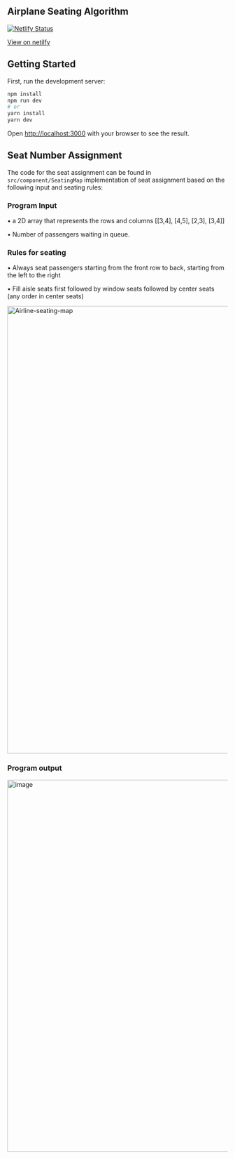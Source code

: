 ## Airplane Seating Algorithm

[![Netlify Status](https://api.netlify.com/api/v1/badges/83653ffe-03fc-48ad-bc36-8fdc00bf14bd/deploy-status)](https://airline-seating-algorithm.netlify.app/)

[View on netilfy](https://airline-seating-algorithm.netlify.app/) 

## Getting Started

First, run the development server:

```bash
npm install
npm run dev
# or
yarn install
yarn dev
```

Open [http://localhost:3000](http://localhost:3000) with your browser to see the result.


## Seat Number Assignment 

The code for the seat assignment can be found in `src/component/SeatingMap` implementation of seat assignment based on the following input and seating rules:

### Program Input 

• a 2D array that represents the rows and columns [[3,4], [4,5], [2,3], [3,4]]

• Number of passengers waiting in queue. 

### Rules for seating

• Always seat passengers starting from the front row to back, starting from the left to the right

• Fill aisle seats first followed by window seats followed by center seats (any order in center seats)


<img width="1020" alt="Airline-seating-map" src="https://user-images.githubusercontent.com/35654937/216141103-a850c9ee-9e0c-4882-b27a-4fc3466e3dc2.png">

### Program output

<img width="848" alt="image" src="https://user-images.githubusercontent.com/35654937/216142532-6f640352-5854-40eb-9bb3-7216ddb2d085.png">
